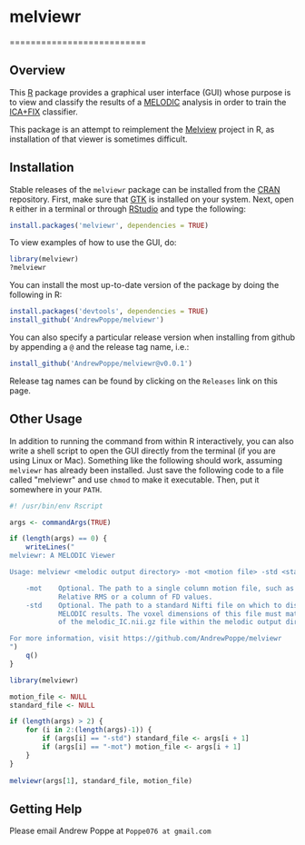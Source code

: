 # melviewr
==========================

Overview
--------

This [R](https://cran.r-project.org/) package provides a graphical user interface (GUI) whose purpose is to view and classify the results of a [MELODIC](https://fsl.fmrib.ox.ac.uk/fsl/fslwiki/MELODIC) analysis in order to train the [ICA+FIX](https://fsl.fmrib.ox.ac.uk/fsl/fslwiki/FIX) classifier. 

This package is an attempt to reimplement the [Melview](http://fsl.fmrib.ox.ac.uk/fsl/fslwiki/Melview) project in R, as installation of that viewer is sometimes difficult.

Installation
------------

Stable releases of the `melviewr` package can be installed from the [CRAN](https://cran.r-project.org/web/packages/) repository. First, make sure that [GTK](https://www.gtk.org/) is installed on your system. Next, open `R` either in a terminal or through [RStudio](https://www.rstudio.com/) and type the following:
```r
install.packages('melviewr', dependencies = TRUE)
```
To view examples of how to use the GUI, do:
```r
library(melviewr)
?melviewr
```

You can install the most up-to-date version of the package by doing the following in R:
```r
install.packages('devtools', dependencies = TRUE)
install_github('AndrewPoppe/melviewr')
```

You can also specify a particular release version when installing from github by appending a `@` and the release tag name, i.e.:
```r
install_github('AndrewPoppe/melviewr@v0.0.1')
```
Release tag names can be found by clicking on the `Releases` link on this page.


Other Usage
-----------

In addition to running the command from within R interactively, you can also write a shell script to open the GUI directly from the terminal (if you are using Linux or Mac). Something like the following should work, assuming `melviewr` has already been installed. Just save the following code to a file called "melviewr" and use `chmod` to make it executable. Then, put it somewhere in your `PATH`.

```r
#! /usr/bin/env Rscript

args <- commandArgs(TRUE)

if (length(args) == 0) {
	writeLines("
melviewr: A MELODIC Viewer

Usage: melviewr <melodic output directory> -mot <motion file> -std <standard>

    -mot    Optional. The path to a single column motion file, such as a 
            Relative RMS or a column of FD values.
    -std    Optional. The path to a standard Nifti file on which to display the 
            MELODIC results. The voxel dimensions of this file must match those 
            of the melodic_IC.nii.gz file within the melodic output directory.

For more information, visit https://github.com/AndrewPoppe/melviewr
")
	q()
}

library(melviewr)

motion_file <- NULL
standard_file <- NULL

if (length(args) > 2) {
	for (i in 2:(length(args)-1)) {
		if (args[i] == "-std") standard_file <- args[i + 1]
		if (args[i] == "-mot") motion_file <- args[i + 1]
	}
}
		
melviewr(args[1], standard_file, motion_file)


```


Getting Help
------------

Please email Andrew Poppe at `Poppe076 at gmail.com`
